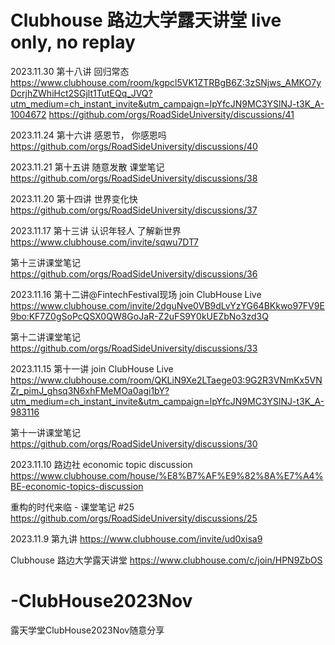 # Clubhouse 路边大学露天讲堂 live only, no replay
2023.11.30 第十八讲 回归常态
https://www.clubhouse.com/room/kgpcl5VK1ZTRBgB6Z:3zSNjws_AMKO7yDcrjhZWhiHct2SGjlt1TutEQq_JVQ?utm_medium=ch_instant_invite&utm_campaign=lpYfcJN9MC3YSlNJ-t3K_A-1004672
https://github.com/orgs/RoadSideUniversity/discussions/41

2023.11.24 第十六讲 感恩节， 你感恩吗
https://github.com/orgs/RoadSideUniversity/discussions/40

2023.11.21 第十五讲 随意发散
课堂笔记
https://github.com/orgs/RoadSideUniversity/discussions/38

2023.11.20 第十四讲 世界变化快 
https://github.com/orgs/RoadSideUniversity/discussions/37

2023.11.17 第十三讲 认识年轻人 了解新世界 
https://www.clubhouse.com/invite/sqwu7DT7

第十三讲课堂笔记
https://github.com/orgs/RoadSideUniversity/discussions/36

2023.11.16 第十二讲@FintechFestival现场 join ClubHouse Live 
https://www.clubhouse.com/invite/2dguNve0VB9dLvYzYG64BKkwo97FV9E9bo:KF7Z0gSoPcQSX0QW8GoJaR-Z2uFS9Y0kUEZbNo3zd3Q

第十二讲课堂笔记
https://github.com/orgs/RoadSideUniversity/discussions/33

2023.11.15 第十一讲 join ClubHouse Live 
https://www.clubhouse.com/room/QKLiN9Xe2LTaege03:9G2R3VNmKx5VNZr_pimJ_ghsq3N6xhFMeMOa0agi1bY?utm_medium=ch_instant_invite&utm_campaign=lpYfcJN9MC3YSlNJ-t3K_A-983116

第十一讲课堂笔记 
https://github.com/orgs/RoadSideUniversity/discussions/30

2023.11.10 路边社 economic topic discussion
https://www.clubhouse.com/house/%E8%B7%AF%E9%82%8A%E7%A4%BE-economic-topics-discussion

重构的时代来临 - 课堂笔记 #25
https://github.com/orgs/RoadSideUniversity/discussions/25

2023.11.9 第九讲
https://www.clubhouse.com/invite/ud0xisa9

Clubhouse 路边大学露天讲堂
https://www.clubhouse.com/c/join/HPN9ZbOS

# -ClubHouse2023Nov
露天学堂ClubHouse2023Nov随意分享
